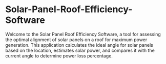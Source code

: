 # Solar-Panel-Roof-Efficiency-Software
Welcome to the Solar Panel Roof Efficiency Software, a tool for assessing the optimal alignment of solar panels on a roof for maximum power generation. This application calculates the ideal angle for solar panels based on the location, estimates solar power, and compares it with the current angle to determine power loss percentage.
